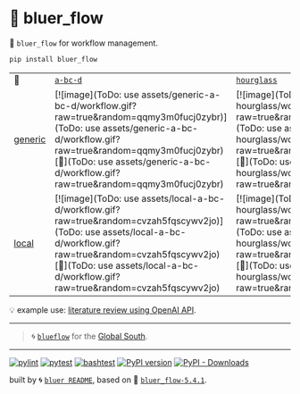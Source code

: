 # 📜 bluer_flow

📜 `bluer_flow` for workflow management.

```bash
pip install bluer_flow
```

|   |   |   |   |   |
| --- | --- | --- | --- | --- |
| 📜 | [`a-bc-d`](./patterns/a-bc-d.dot) | [`hourglass`](./patterns/hourglass.dot) | [`map-reduce`](./patterns/map-reduce.dot) | [`map-reduce-large`](./patterns/map-reduce-large.dot) |
| [generic](./runners/generic.py) | [![image](ToDo: use assets/generic-a-bc-d/workflow.gif?raw=true&random=qqmy3m0fucj0zybr)](ToDo: use assets/generic-a-bc-d/workflow.gif?raw=true&random=qqmy3m0fucj0zybr) [🔗](ToDo: use assets/generic-a-bc-d/workflow.gif?raw=true&random=qqmy3m0fucj0zybr) | [![image](ToDo: use assets/generic-hourglass/workflow.gif?raw=true&random=xuhpn1secvfwebvd)](ToDo: use assets/generic-hourglass/workflow.gif?raw=true&random=xuhpn1secvfwebvd) [🔗](ToDo: use assets/generic-hourglass/workflow.gif?raw=true&random=xuhpn1secvfwebvd) | [![image](ToDo: use assets/generic-map-reduce/workflow.gif?raw=true&random=e2l0jn5gpmu4rzl8)](ToDo: use assets/generic-map-reduce/workflow.gif?raw=true&random=e2l0jn5gpmu4rzl8) [🔗](ToDo: use assets/generic-map-reduce/workflow.gif?raw=true&random=e2l0jn5gpmu4rzl8) | [![image](ToDo: use assets/generic-map-reduce-large/workflow.gif?raw=true&random=gpivtb24rxjqlvr4)](ToDo: use assets/generic-map-reduce-large/workflow.gif?raw=true&random=gpivtb24rxjqlvr4) [🔗](ToDo: use assets/generic-map-reduce-large/workflow.gif?raw=true&random=gpivtb24rxjqlvr4) |
| [local](./runners/local.py) | [![image](ToDo: use assets/local-a-bc-d/workflow.gif?raw=true&random=cvzah5fqscywv2jo)](ToDo: use assets/local-a-bc-d/workflow.gif?raw=true&random=cvzah5fqscywv2jo) [🔗](ToDo: use assets/local-a-bc-d/workflow.gif?raw=true&random=cvzah5fqscywv2jo) | [![image](ToDo: use assets/local-hourglass/workflow.gif?raw=true&random=v2zpuhqiqa2vpkph)](ToDo: use assets/local-hourglass/workflow.gif?raw=true&random=v2zpuhqiqa2vpkph) [🔗](ToDo: use assets/local-hourglass/workflow.gif?raw=true&random=v2zpuhqiqa2vpkph) | [![image](ToDo: use assets/local-map-reduce/workflow.gif?raw=true&random=53vcf6dmu4uxtidu)](ToDo: use assets/local-map-reduce/workflow.gif?raw=true&random=53vcf6dmu4uxtidu) [🔗](ToDo: use assets/local-map-reduce/workflow.gif?raw=true&random=53vcf6dmu4uxtidu) | [![image](ToDo: use assets/local-map-reduce-large/workflow.gif?raw=true&random=0rkzwnp8vxb4vm5z)](ToDo: use assets/local-map-reduce-large/workflow.gif?raw=true&random=0rkzwnp8vxb4vm5z) [🔗](ToDo: use assets/local-map-reduce-large/workflow.gif?raw=true&random=0rkzwnp8vxb4vm5z) |

💡 example use: [literature review using OpenAI API](https://github.com/kamangir/openai-commands/tree/main/openai_commands/literature_review).

---

> 🌀 [`blueflow`](https://github.com/kamangir/notebooks-and-scripts) for the [Global South](https://github.com/kamangir/bluer-south).

---


[![pylint](https://github.com/kamangir/bluer-flow/actions/workflows/pylint.yml/badge.svg)](https://github.com/kamangir/bluer-flow/actions/workflows/pylint.yml) [![pytest](https://github.com/kamangir/bluer-flow/actions/workflows/pytest.yml/badge.svg)](https://github.com/kamangir/bluer-flow/actions/workflows/pytest.yml) [![bashtest](https://github.com/kamangir/bluer-flow/actions/workflows/bashtest.yml/badge.svg)](https://github.com/kamangir/bluer-flow/actions/workflows/bashtest.yml) [![PyPI version](https://img.shields.io/pypi/v/bluer-flow.svg)](https://pypi.org/project/bluer-flow/) [![PyPI - Downloads](https://img.shields.io/pypi/dd/bluer-flow)](https://pypistats.org/packages/bluer-flow)

built by 🌀 [`bluer README`](https://github.com/kamangir/bluer-objects/tree/main/bluer_objects/README), based on 📜 [`bluer_flow-5.4.1`](https://github.com/kamangir/bluer-flow).
